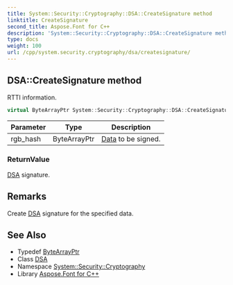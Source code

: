```yaml
---
title: System::Security::Cryptography::DSA::CreateSignature method
linktitle: CreateSignature
second_title: Aspose.Font for C++
description: 'System::Security::Cryptography::DSA::CreateSignature method. RTTI information in C++.'
type: docs
weight: 100
url: /cpp/system.security.cryptography/dsa/createsignature/
---
```

## DSA::CreateSignature method


RTTI information.

```cpp
virtual ByteArrayPtr System::Security::Cryptography::DSA::CreateSignature(ByteArrayPtr rgb_hash)=0
```


| Parameter | Type | Description |
| --- | --- | --- |
| rgb_hash | ByteArrayPtr | [Data](../../../system.data/) to be signed. |

### ReturnValue

[DSA](../) signature.
## Remarks


Create [DSA](../) signature for the specified data. 
## See Also

* Typedef [ByteArrayPtr](../../../system/bytearrayptr/)
* Class [DSA](../)
* Namespace [System::Security::Cryptography](../../)
* Library [Aspose.Font for C++](../../../)

